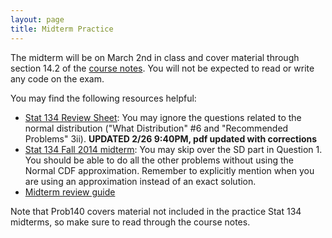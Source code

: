 ```yaml
---
layout: page
title: Midterm Practice
---
```


The midterm will be on March 2nd in class and cover material through section 14.2 of the [course notes](https://textbook.prob140.org/). You will not be expected to read or write any code on the exam.

You may find the following resources helpful:

- [Stat 134 Review Sheet](/assets/stat134_s17_midterm_review.pdf): You may ignore the questions related to the normal distribution ("What Distribution" #6 and "Recommended Problems" 3ii). **UPDATED 2/26 9:40PM, pdf updated with corrections**
- [Stat 134 Fall 2014 midterm](/assets/midterm_f14.pdf): You may skip over the SD part in Question 1. You should be able to do all the other problems without using the Normal CDF approximation. Remember to explicitly mention when you are using an approximation instead of an exact solution.
- [Midterm review guide](/assets/Week6.pdf)

Note that Prob140 covers material not included in the practice Stat 134 midterms, so make sure to read through the course notes.
